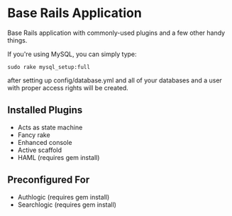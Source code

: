 # Base Rails Application #

Base Rails application with commonly-used plugins and a few other handy things.

If you're using MySQL, you can simply type:

    sudo rake mysql_setup:full

after setting up config/database.yml and all of your databases and a user with proper access rights will be created.

## Installed Plugins ##

* Acts as state machine
* Fancy rake
* Enhanced console
* Active scaffold
* HAML (requires gem install)

## Preconfigured For ##

* Authlogic (requires gem install)
* Searchlogic (requires gem install)
